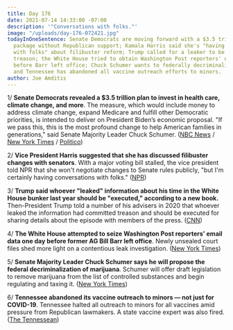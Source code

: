 ```yaml
---
title: Day 176
date: 2021-07-14 14:33:00 -07:00
description: '"Conversations with folks."'
image: "/uploads/day-176-072421.jpg"
todayInOneSentence: Senate Democrats are moving forward with a $3.5 trillion spending
  package without Republican support; Kamala Harris said she's "having conversations
  with folks" about filibuster reform; Trump called for a leaker to be executed for
  treason; the White House tried to obtain Washington Post reporters' email data right
  before Barr left office; Chuck Schumer wants to federally decriminalize marijuana;
  and Tennessee has abandoned all vaccine outreach efforts to minors.
author: Joe Amditis
---
```


1/ **Senate Democrats revealed a $3.5 trillion plan to invest in health care, climate change, and more**. The measure, which would include money to address climate change, expand Medicare and fulfill other Democratic priorities, is intended to deliver on President Biden’s economic proposal. "If we pass this, this is the most profound change to help American families in generations," said Senate Majority Leader Chuck Schumer. ([NBC News](https://www.nbcnews.com/politics/congress/senate-democrats-reveal-3-5-trillion-plan-invest-health-care-n1273893) / [New York Times](https://www.nytimes.com/2021/07/13/us/politics/democrats-economic-plan.html) / [Politico](https://www.politico.com/news/2021/07/13/democrats-spending-plan-biden-agenda-499593))

2/ **Vice President Harris suggested that she has discussed filibuster changes with senators**. With a major voting bill stalled, the vice president told NPR that she won't negotiate changes to Senate rules publicly, "but I'm certainly having conversations with folks." ([NPR](https://www.npr.org/2021/07/13/1015581214/vice-president-harris-hints-that-she-is-discussing-filibuster-changes-with-senat))

3/ **Trump said whoever "leaked" information about his time in the White House bunker last year should be "executed," according to a new book.** Then-President Trump told a number of his advisers in 2020 that whoever leaked the information had committed treason and should be executed for sharing details about the episode with members of the press. ([CNN](https://www.cnn.com/2021/07/13/politics/trump-white-house-bunker-leak-executed-treason-book-claims/index.html))

4/ **The White House attempted to seize Washington Post reporters’ email data one day before former AG Bill Barr left office**. Newly unsealed court files shed more light on a contentious leak investigation. ([New York Times](https://www.nytimes.com/2021/07/13/us/politics/barr-justice-reporters-emails.html))

5/ **Senate Majority Leader Chuck Schumer says he will propose the federal decriminalization of marijuana**. Schumer will offer draft legislation to remove marijuana from the list of controlled substances and begin regulating and taxing it. ([New York Times](https://www.nytimes.com/2021/07/14/us/politics/marijuana-legalization-schumer.html))

6/ **Tennessee abandoned its vaccine outreach to minors — not just for COVID-19**. Tennessee halted all outreach to minors for all vaccines amid pressure from Republican lawmakers. A state vaccine expert was also fired. ([The Tennessean](https://www.tennessean.com/story/news/health/2021/07/13/tennessee-halts-all-vaccine-outreach-minors-not-just-covid-19/7928701002/))